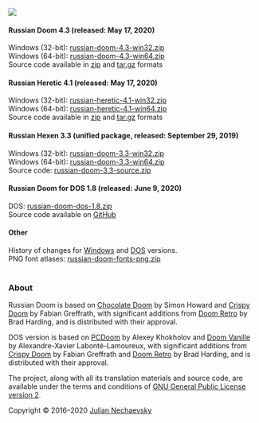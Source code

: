 ![](http://jnechaevsky.users.sourceforge.net/projects/rusdoom/files/russian_doom_git.png)

#### Russian Doom 4.3 (released: May 17, 2020)

Windows (32-bit): [russian-doom-4.3-win32.zip](https://github.com/JNechaevsky/russian-doom/releases/download/4.3/russian-doom-4.3-win32.zip)<br />
Windows (64-bit): [russian-doom-4.3-win64.zip](https://github.com/JNechaevsky/russian-doom/releases/download/4.3/russian-doom-4.3-win64.zip)<br />
Source code available in [zip](https://github.com/JNechaevsky/russian-doom/archive/4.3.zip) and [tar.gz](https://github.com/JNechaevsky/russian-doom/archive/4.3.tar.gz) formats<br />

#### Russian Heretic 4.1 (released:  May 17, 2020)

Windows (32-bit): [russian-heretic-4.1-win32.zip](https://github.com/JNechaevsky/russian-doom/releases/download/heretic-4.1/russian-heretic-4.1-win32.zip)<br />
Windows (64-bit): [russian-heretic-4.1-win64.zip](https://github.com/JNechaevsky/russian-doom/releases/download/heretic-4.1/russian-heretic-4.1-win64.zip)<br />
Source code available in [zip](https://github.com/JNechaevsky/russian-doom/archive/heretic-4.1.zip) and [tar.gz](https://github.com/JNechaevsky/russian-doom/archive/heretic-4.1.tar.gz) formats<br />

#### Russian Hexen 3.3 (unified package, released: September 29, 2019)

Windows (32-bit): [russian-doom-3.3-win32.zip](https://github.com/JNechaevsky/russian-doom/releases/download/3.3/russian-doom-3.3-win32.zip)<br />
Windows (64-bit): [russian-doom-3.3-win64.zip](https://github.com/JNechaevsky/russian-doom/releases/download/3.3/russian-doom-3.3-win64.zip)<br />
Source code: [russian-doom-3.3-source.zip](https://github.com/JNechaevsky/russian-doom/releases/download/3.3/russian-doom-3.3-source.zip)<br />

#### Russian Doom for DOS 1.8 (released: June 9, 2020)

DOS: [russian-doom-dos-1.8.zip](https://github.com/JNechaevsky/russian-doom/releases/download/dos-1.8/russian-doom-dos-1.8.zip)<br />
Source code available on [GitHub](https://github.com/JNechaevsky/russian-doom/tree/master/src_dos)

#### Other

History of changes for [Windows](https://jnechaevsky.github.io/projects/rusdoom/files/changelog_eng.html) and [DOS](https://jnechaevsky.github.io/projects/rusdoom/files/changelog_dos_rus.html) versions.<br />
PNG font atlases: [russian-doom-fonts-png.zip](https://jnechaevsky.github.io/projects/rusdoom/files/russian-doom-fonts-png.zip)<br /><br />

### About

Russian Doom is based on [Chocolate Doom](https://www.chocolate-doom.org) by Simon Howard and [Crispy Doom](http://fabiangreffrath.github.io/crispy-doom) by Fabian Greffrath, with significant additions from [Doom Retro](http://doomretro.com) by Brad Harding, and is distributed with their approval.

DOS version is based on [PCDoom](https://github.com/nukeykt/PCDoom-v2) by Alexey Khokholov and [Doom Vanille](https://github.com/AXDOOMER/doom-vanille) by Alexandre-Xavier Labonté-Lamoureux, with significant additions from [Crispy Doom](http://fabiangreffrath.github.io/crispy-doom) by Fabian Greffrath and [Doom Retro](http://doomretro.com) by Brad Harding, and is distributed with their approval. 

The project, along with all its translation materials and source code, are available under the terms and conditions of [GNU General Public License version 2](https://github.com/JNechaevsky/russian-doom/blob/master/LICENSE.txt).

Copyright &copy; 2016&ndash;2020 [Julian Nechaevsky](http://jnechaevsky.users.sourceforge.net/author.html)
